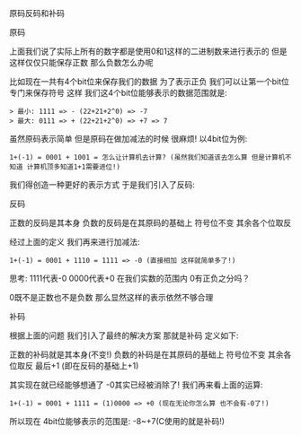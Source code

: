 原码反码和补码

原码

上面我们说了实际上所有的数字都是使用0和1这样的二进制数来进行表示的 但是这样仅仅只能保存正数 那么负数怎么办呢

比如现在一共有4个bit位来保存我们的数据 为了表示正负 我们可以让第一个bit位专门来保存符号 这样 我们这4个bit位能够表示的数据范围就是:
	
	> 最小: 1111 => - (22+21+2^0) => -7
	> 最大: 0111 => + (22+21+2^0) => +7 => 7

虽然原码表示简单 但是原码在做加减法的时候 很麻烦! 以4bit位为例:

	1+(-1) = 0001 + 1001 = 怎么让计算机去计算? (虽然我们知道该去怎么算 但是计算机不知道 计算机顶多知道1+1需要进位!)

我们得创造一种更好的表示方式 于是我们引入了反码:

反码

正数的反码是其本身 负数的反码是在其原码的基础上 符号位不变 其余各个位取反

经过上面的定义 我们再来进行加减法:

	1+(-1) = 0001 + 1110 = 1111 => -0 (直接相加 这样就简单多了!)

思考: 1111代表-0 0000代表+0 在我们实数的范围内 0有正负之分吗？

0既不是正数也不是负数 那么显然这样的表示依然不够合理

补码

根据上面的问题 我们引入了最终的解决方案 那就是补码 定义如下:

正数的补码就是其本身(不变!) 负数的补码是在其原码的基础上 符号位不变 其余各位取反 最后+1 (即在反码的基础上+1)

其实现在就已经能够想通了 -0其实已经被消除了! 我们再来看上面的运算:
	
	1+(-1) = 0001 + 1111 = (1)0000 => +0 (现在无论你怎么算 也不会有-0了!)

所以现在 4bit位能够表示的范围是: -8~+7(C使用的就是补码!)